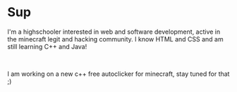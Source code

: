<h1>Sup</h1>

I'm a highschooler interested in web and software development, active in the minecraft legit and hacking community. I know HTML and CSS and am still learning C++ and Java!

<br>

I am working on a new c++ free autoclicker for minecraft, stay tuned for that ;)
